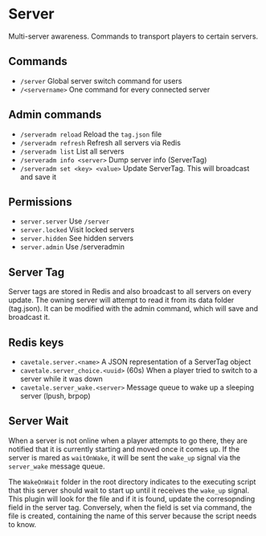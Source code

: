 # Server

Multi-server awareness. Commands to transport players to certain
servers.

## Commands

- `/server` Global server switch command for users
- `/<servername>` One command for every connected server

## Admin commands

- `/serveradm reload` Reload the `tag.json` file
- `/serveradm refresh` Refresh all servers via Redis
- `/serveradm list` List all servers
- `/serveradm info <server>` Dump server info (ServerTag)
- `/serveradm set <key> <value>` Update ServerTag. This will broadcast and save it

## Permissions

- `server.server` Use `/server`
- `server.locked` Visit locked servers
- `server.hidden` See hidden servers
- `server.admin` Use /serveradmin

## Server Tag

Server tags are stored in Redis and also broadcast to all servers on
every update. The owning server will attempt to read it from its data
folder (tag.json). It can be modified with the admin command, which
will save and broadcast it.

## Redis keys

- `cavetale.server.<name>` A JSON representation of a ServerTag object
- `cavetale.server_choice.<uuid>` (60s) When a player tried to switch to a server while it was down
- `cavetale.server_wake.<server>` Message queue to wake up a sleeping server (lpush, brpop)

## Server Wait

When a server is not online when a player attempts to go there, they
are notified that it is currently starting and moved once it comes
up. If the server is mared as `waitOnWake`, it will be sent the
`wake_up` signal via the `server_wake` message queue.

The `WakeOnWait` folder in the root directory indicates to the
executing script that this server should wait to start up until it
receives the `wake_up` signal. This plugin will look for the file and
if it is found, update the corresopnding field in the server
tag. Conversely, when the field is set via command, the file is
created, containing the name of this server because the script needs
to know.